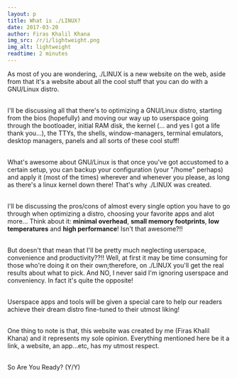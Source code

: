 ```yaml
---
layout: p
title: What is ./LINUX?
date: 2017-03-20
author: Firas Khalil Khana
img_src: /r/i/lightweight.png
img_alt: lightweight
readtime: 2 minutes
---
```

As most of you are wondering, ./LINUX is a new website on the web, aside from that it's a website about all the cool stuff that you can do with a GNU/Linux distro.
<br>
<br>

I'll be discussing all that there's to optimizing a GNU/Linux distro, starting from the bios (hopefully) and moving our way up to userspace going through the bootloader, initial RAM disk, the kernel (... and yes I got a life thank you...), the TTYs, the shells, window-managers, terminal emulators, desktop managers, panels and all sorts of these cool stuff!
<br>
<br>

What's awesome about GNU/Linux is that once you've got accustomed to a certain setup, you can backup your configuration (your "/home" perhaps) and apply it (most of the times) wherever and whenever you please, as long as there's a linux kernel down there! That's why ./LINUX was created.
<br>
<br>

I'll be discussing the pros/cons of almost every single option you have to go through when optimizing a distro, choosing your favorite apps and alot more... Think about it: <strong>minimal overhead</strong>, <strong>small memory footprints</strong>, <strong>low temperatures</strong> and <strong>high performance</strong>! Isn't that awesome?!!
<br>
<br>

But doesn't that mean that I'll be pretty much neglecting userspace, convenience and productivity??!! Well, at first it may be time consuming for those who're doing it on their own;therefore, on ./LINUX you'll get the real results about what to pick. And NO, I never said I'm ignoring userspace and conveniency. In fact it's quite the opposite!
<br>
<br>

Userspace apps and tools will be given a special care to help our readers achieve their dream distro fine-tuned to their utmost liking!
<br>
<br>

One thing to note is that, this website was created by me (Firas Khalil Khana) and it represents my sole opinion. Everything mentioned here be it a link, a website, an app...etc, has my utmost respect.
<br>
<br>

So Are You Ready? (Y/Y)
